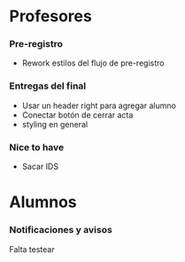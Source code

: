 # Profesores

### Pre-registro
- Rework estilos del flujo de pre-registro

### Entregas del final
- Usar un header right para agregar alumno
- Conectar botón de cerrar acta
- styling en general

### Nice to have
- Sacar IDS

# Alumnos
### Notificaciones y avisos 
Falta testear
